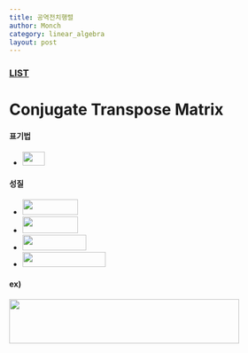 ```yaml
---
title: 공역전치행렬
author: Monch
category: linear_algebra
layout: post
---
```


### [LIST](https://songminkee.github.io//linear_algebra/2020/05/02/list.html)



# Conjugate Transpose Matrix

#### 표기법

-  <img src="{{'assets/picture/la_ctm_0.jpg' | relative_url}}" height="25" width="40"> 



#### 성질

- <img src="{{'assets/picture/la_ctm_1.jpg' | relative_url}}" height="28" width="100">  
- <img src="{{'assets/picture/la_ctm_2.jpg' | relative_url}}" height="30" width="100">  
- <img src="{{'assets/picture/la_ctm_3.jpg' | relative_url}}" height="28" width="115">  
- <img src="{{'assets/picture/la_ctm_4.jpg' | relative_url}}" height="27" width="150">  



#### ex)

<img src="{{'assets/picture/la_ctm_5.jpg' | relative_url}}" height="80" width="415">



